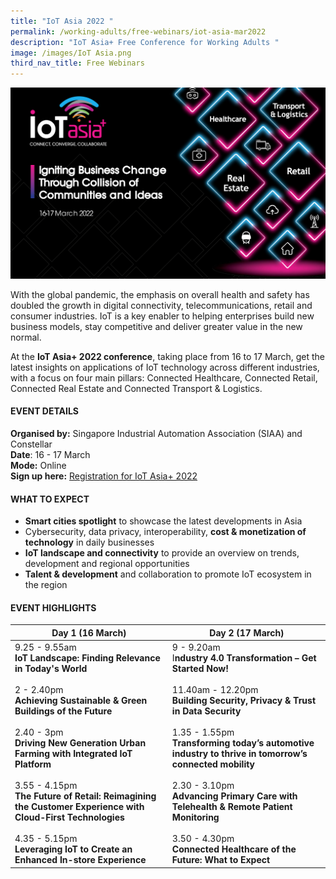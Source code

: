 ```yaml
---
title: "IoT Asia 2022 "
permalink: /working-adults/free-webinars/iot-asia-mar2022
description: "IoT Asia+ Free Conference for Working Adults "
image: /images/IoT Asia.png
third_nav_title: Free Webinars
---
```

![IoT Asia Conference for Working Adults](/images/IoT-asia-Masthead.png)

With the global pandemic, the emphasis on overall health and safety has doubled the growth in digital connectivity, telecommunications, retail and consumer industries. IoT is a key enabler to helping enterprises build new business models, stay competitive and deliver greater value in the new normal. 

At the **IoT Asia+ 2022 conference**, taking place from 16 to 17 March, get the latest insights on applications of IoT technology across different industries, with a focus on four main pillars: Connected Healthcare, Connected Retail, Connected Real Estate and Connected Transport & Logistics. 

#### **EVENT DETAILS**

**Organised by:** Singapore Industrial Automation Association (SIAA) and Constellar <br>
**Date**: 16 - 17 March <br>
**Mode:** Online   
**Sign up here:** [Registration for IoT Asia+ 2022](https://www.internetofthingsasia.com/p/registration)

#### **WHAT TO EXPECT**
* **Smart cities spotlight** to showcase the latest developments in Asia
* Cybersecurity, data privacy, interoperability, **cost & monetization of technology** in daily businesses
* **IoT landscape and connectivity** to provide an overview on trends, development and regional opportunities
* **Talent & development** and collaboration to promote IoT ecosystem in the region


#### **EVENT HIGHLIGHTS**


| Day 1 (16 March) | Day 2 (17 March) | 
| -------- | -------- | 
| 9.25 - 9.55am<br>**IoT Landscape: Finding Relevance in Today's World**<br><br>2 - 2.40pm<br>**Achieving Sustainable & Green Buildings of the Future**<br><br>2.40 - 3pm<br>**Driving New Generation Urban Farming with Integrated IoT Platform**  <br><br>3.55 - 4.15pm<br>**The Future of Retail: Reimagining the Customer Experience with Cloud-First Technologies**<br><br>4.35 - 5.15pm<br>**Leveraging IoT to Create an Enhanced In-store Experience**      | 9 - 9.20am<br>I**ndustry 4.0 Transformation – Get Started Now!**<br><br>11.40am - 12.20pm<br>**Building Security, Privacy & Trust in Data Security**<br><br>1.35 - 1.55pm<br>**Transforming today’s automotive industry to thrive in tomorrow’s connected mobility**<br><br>2.30 - 3.10pm<br>**Advancing Primary Care with Telehealth & Remote Patient Monitoring**<br><br>3.50 - 4.30pm<br>**Connected Healthcare of the Future: What to Expect** 

